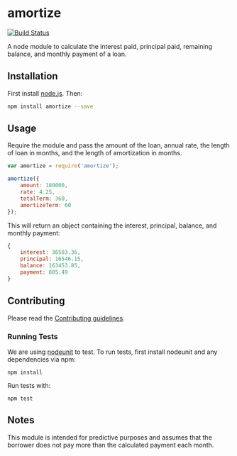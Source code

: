 amortize
========

[![Build Status](https://travis-ci.org/cfpb/amortize.svg?branch=master)](https://travis-ci.org/cfpb/amortize)

A node module to calculate the interest paid, principal paid, remaining balance, and monthly payment of a loan.

## Installation

First install [node.js](http://nodejs.org/). Then:

```sh
npm install amortize --save
```

## Usage
Require the module and pass the amount of the loan, annual rate, the length of loan in months, and the length of amortization in months.

```javascript
var amortize = require('amortize');

amortize({
    amount: 180000,
    rate: 4.25,
    totalTerm: 360,
    amortizeTerm: 60
});
```

This will return an object containing the interest, principal, balance, and monthly payment:

```javascript
{
    interest: 36583.36,
    principal: 16546.15,
    balance: 163453.85,
    payment: 885.49
}
```

## Contributing

Please read the [Contributing guidelines](CONTRIBUTING.md).

### Running Tests

We are using [nodeunit](https://github.com/caolan/nodeunit) to test. To run tests, first install nodeunit and any dependencies via npm:

```
npm install
```

Run tests with:

```
npm test
```

## Notes

This module is intended for predictive purposes and assumes that the borrower does not pay more than the calculated payment each month.
